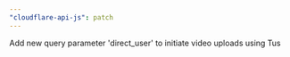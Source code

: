 ```yaml
---
"cloudflare-api-js": patch
---
```


Add new query parameter 'direct_user' to initiate video uploads using Tus